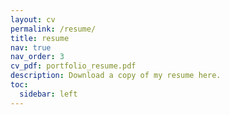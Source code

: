 ```yaml
---
layout: cv
permalink: /resume/
title: resume
nav: true
nav_order: 3
cv_pdf: portfolio_resume.pdf
description: Download a copy of my resume here.
toc:
  sidebar: left
---
```

